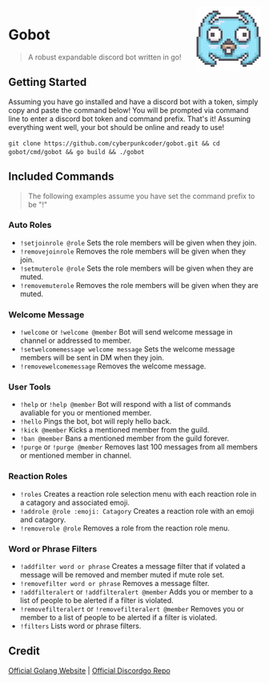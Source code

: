 <img src="assets/discordgo.png" align="right" />

# Gobot
> A robust expandable discord bot written in go!

## Getting Started
Assuming you have go installed and have a discord bot with a token, simply copy and paste the command below!
You will be prompted via command line to enter a discord bot token and command prefix.
That's it! Assuming everything went well, your bot should be online and ready to use!

```git clone https://github.com/cyberpunkcoder/gobot.git && cd gobot/cmd/gobot && go build && ./gobot```
## Included Commands
> The following examples assume you have set the command prefix to be "!"
### Auto Roles
- ```!setjoinrole @role``` Sets the role members will be given when they join.
- ```!removejoinrole``` Removes the role members will be given when they join.
- ```!setmuterole @role``` Sets the role members will be given when they are muted.
- ```!removemuterole``` Removes the role members will be given when they are muted.

### Welcome Message
- ```!welcome``` or ```!welcome @member``` Bot will send welcome message in channel or addressed to member.
- ```!setwelcomemessage welcome message``` Sets the welcome message members will be sent in DM when they join.
- ```!removewelcomemessage``` Removes the welcome message.

### User Tools
- ```!help``` or ```!help @member``` Bot will respond with a list of commands avaliable for you or mentioned member.
- ```!hello``` Pings the bot, bot will reply hello back.
- ```!kick @member``` Kicks a mentioned member from the guild.
- ```!ban @member``` Bans a mentioned member from the guild forever.
- ```!purge``` or ```!purge @member``` Removes last 100 messages from all members or mentioned member in channel.

### Reaction Roles
- ```!roles``` Creates a reaction role selection menu with each reaction role in a catagory and associated emoji.
- ```!addrole @role :emoji: Catagory``` Creates a reaction role with an emoji and catagory.
- ```!removerole @role``` Removes a role from the reaction role menu.

### Word or Phrase Filters
- ```!addfilter word or phrase``` Creates a message filter that if volated a message will be removed and member muted if mute role set.
- ```!removefilter word or phrase``` Removes a message filter.
- ```!addfilteralert``` or ```!addfilteralert @member``` Adds you or member to a list of people to be alerted if a filter is violated.
- ```!removefilteralert``` or ```!removefilteralert @member``` Removes you or member to a list of people to be alerted if a filter is violated.
- ```!filters``` Lists word or phrase filters.

## Credit
[Official Golang Website](https://golang.org/ "golang.org") | 
[Official Discordgo Repo](https://github.com/bwmarrin/discordgo "github.com/bwmarrin/discordgo")
